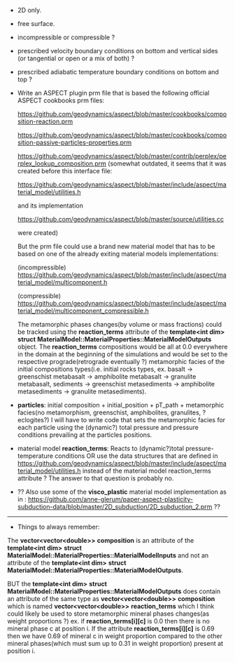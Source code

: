 - 2D only.
- free surface.
- incompressible or compressible ?
- prescribed velocity boundary conditions on bottom and vertical sides (or tangential or open or a mix of both) ?
- prescribed adiabatic temperature boundary conditions on bottom and top ?
  
- Write an ASPECT plugin prm file that is based the following official ASPECT cookbooks prm files: 

   https://github.com/geodynamics/aspect/blob/master/cookbooks/composition-reaction.prm

   https://github.com/geodynamics/aspect/blob/master/cookbooks/composition-passive-particles-properties.prm

   https://github.com/geodynamics/aspect/blob/master/contrib/perplex/perplex_lookup_composition.prm
   (somewhat outdated, it seems that it was created before this interface file:

    https://github.com/geodynamics/aspect/blob/master/include/aspect/material_model/utilities.h

    and its implementation

    https://github.com/geodynamics/aspect/blob/master/source/utilities.cc

    were created)

    But the prm file could use a brand new material model that has to be based on one of the already
    exiting material models implementations:

    (incompressible)
    https://github.com/geodynamics/aspect/blob/master/include/aspect/material_model/multicomponent.h

    (compressible)
    https://github.com/geodynamics/aspect/blob/master/include/aspect/material_model/multicomponent_compressible.h

    The metamorphic phases changes(by volume or mass fractions) could be tracked using the __reaction_terms__
    attribute of the  __template\<int dim\>__ __struct__ __MaterialModel::MaterialProperties::MaterialModelOutputs__ 
    object. The __reaction_terms__ compositions would be all at 0.0 everywhere in the domain at the beginning 
    of the simulations and would be set to the respective prograde(retrograde eventually ?) metamorphic facies
    of the initial compositions types(i.e. initial rocks types, ex. basalt -> greenschist metabasalt -> 
    amphibolite metabasalt -> granulite metabasalt, sediments -> greenschist metasediments -> amphibolite
    metasediments -> granulite metasediments).

-  __particles__: initial composition + initial_position + pT_path + 
metamorphic facies(no metamorphism, greenschist, amphibolites, granulites, ?eclogites?)
I will have to write code that sets the metamorphic facies for each particle
using the (dynamic?) total pressure and pressure conditions prevailing at the
particles positions.

-  material model __reaction_terms__: Reacts to (dynamic?)total pressure-temperature conditions OR use 
the data structures that are defined in
https://github.com/geodynamics/aspect/blob/master/include/aspect/material_model/utilities.h
instead of the material model reaction_terms attribute ? The answer to that question is probably no.
 
- ?? Also use some of the __visco_plastic__ material model implementation as in :
https://github.com/anne-glerum/paper-aspect-plasticity-subduction-data/blob/master/2D_subduction/2D_subduction_2.prm ??
 

------------------------------------------------------------------
- Things to always remember:
 
The __vector\<vector\<double\>\>__ __composition__ is an attribute of the __template\<int dim\>__ __struct__ __MaterialModel::MaterialProperties::MaterialModelInputs__
and not an attribute of the __template\<int dim\>__ __struct__ __MaterialModel::MaterialProperties::MaterialModelOutputs__.

BUT the __template\<int dim\>__ __struct__ __MaterialModel::MaterialProperties::MaterialModelOutputs__ does contain
an attribute of the same type as __vector\<vector\<double\>\>__ __composition__ which is named __vector\<vector\<double\>\>__ __reaction_terms__ which I think could likely be used to store metamorphic mineral phases changes(as weight proportions ?) ex. if __reaction_terms[i][c]__ is 0.0 then there is no mineral phase c at position i. If the attribute __reaction_terms[i][c]__ is 0.69 then we have 0.69 of mineral c in weight proportion compared to the other mineral phases(which must sum up to 0.31 in weight proportion) present at position i.
